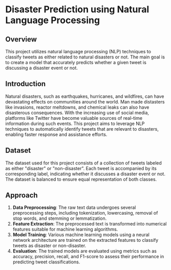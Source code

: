 # Disaster Prediction using Natural Language Processing

## Overview
This project utilizes natural language processing (NLP) techniques to classify tweets as either related to natural disasters or not. The main goal is to create a model that accurately predicts whether a given tweet is discussing a disaster event or not.

## Introduction
Natural disasters, such as earthquakes, hurricanes, and wildfires, can have devastating effects on communities around the world. Man made distasters like invasions, reactor meltdowns, and chemical leaks can also have disasterous consequences. With the increasing use of social media, platforms like Twitter have become valuable sources of real-time information during such events. This project aims to leverage NLP techniques to automatically identify tweets that are relevant to disasters, enabling faster response and assistance efforts.

## Dataset
The dataset used for this project consists of a collection of tweets labeled as either "disaster" or "non-disaster". Each tweet is accompanied by its corresponding label, indicating whether it discusses a disaster event or not. The dataset is balanced to ensure equal representation of both classes.

## Approach
1. **Data Preprocessing**: The raw text data undergoes several preprocessing steps, including tokenization, lowercasing, removal of stop words, and stemming or lemmatization.
2. **Feature Extraction**: The preprocessed text is transformed into numerical features suitable for machine learning algorithms. 
3. **Model Training**: Various machine learning models using a neural network architecture are trained on the extracted features to classify tweets as disaster or non-disaster.
4. **Evaluation**: The trained models are evaluated using metrics such as accuracy, precision, recall, and F1-score to assess their performance in predicting tweet classifications.
